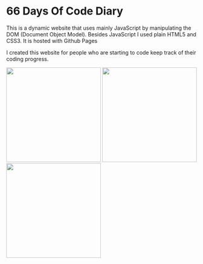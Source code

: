 <h1>66 Days Of Code Diary</h1>

<p>This is a dynamic website that uses mainly JavaScript by manipulating the DOM (Document Object Model). Besides JavaScript I used plain HTML5 and CSS3. It is hosted with Github Pages</p>

<p>I created this website for people who are starting to code keep track of their coding progress.</p>






<img src="https://suelenduarte.github.io/66DaysOfCodeDiary/images/img1.jpg" width = 250> <img src="https://suelenduarte.github.io/66DaysOfCodeDiary/images/img2.jpg" width = 250> <img src="https://suelenduarte.github.io/66DaysOfCodeDiary/images/img3.jpg" width = 250>
